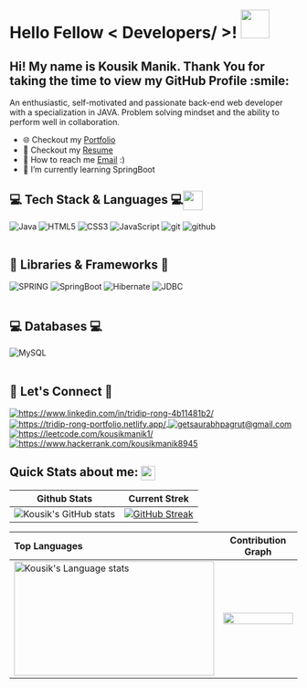 
<h1> Hello Fellow < Developers/ >! <img src = "https://raw.githubusercontent.com/rahulbanerjee26/githubProfileReadmeGenerator/main/gifs/wave.gif" width = 50px height='50px'> </h1>

 
<p align='center'>

</p>
<div size='60px'><h2> Hi! My name is Kousik Manik. Thank You for taking the time to view my GitHub Profile :smile:</h2> 

</div>


<p> An enthusiastic, self-motivated and passionate  back-end web developer with a specialization in JAVA. Problem solving mindset and the ability to perform well in collaboration.
</p>


- 🌐 Checkout my <a href="https://kousik-manik-portfolio.netlify.app/">Portfolio</a>
- 📮 Checkout my <a href="https://drive.google.com/file/d/1TSFn9zFxFaV-C5_wXwhc9kxbMlSlJ0gO/view?usp=sharing">Resume</a>
- 💌 How to reach me [Email](mailto:kousikmanik8945@gmail.com) :)
- 📖 I’m currently learning SpringBoot


<!----------------------------------- Tech Stack Section ------------------------------------>

### <h2>💻 Tech Stack & Languages 💻<img src = "https://raw.githubusercontent.com/rahulbanerjee26/githubProfileReadmeGenerator/main/gifs/code.gif" width = 34px height=34px align="center"></h2>
![Java](https://img.shields.io/badge/Java-ED8B00?style=for-the-badge&logo=java&logoColor=white)
![HTML5](https://img.shields.io/badge/HTML5-E34F26?style=for-the-badge&logo=html5&logoColor=white)
![CSS3](https://img.shields.io/badge/CSS3-1572B6?style=for-the-badge&logo=css3&logoColor=white)
![JavaScript](https://img.shields.io/badge/JavaScript-323330?style=for-the-badge&logo=javascript&logoColor=F7DF1E)
<img src="https://img.shields.io/badge/Git-f44d27?style=for-the-badge&logo=git&logoColor=white" alt="git" />
<img src="https://img.shields.io/badge/GitHub-100000?style=for-the-badge&logo=github&logoColor=white" alt="github" />
<br><br>


### <h2>🚀 Libraries & Frameworks 🚀</h2>
<a><img src="https://img.shields.io/static/v1?style=for-the-badge&message=Spring&logo=spring&color=852100&label=" alt="SPRING"/></a>
<a><img src="https://img.shields.io/static/v1?style=for-the-badge&message=SpringBoot&logo=springboot&color=00d09c&label=" alt="SpringBoot" /></a>
<a><img src="https://img.shields.io/static/v1?style=for-the-badge&message=Hibernate&logo=hibernate&color=000030&label=" alt="Hibernate"/></a>
<a><img src="https://img.shields.io/static/v1?style=for-the-badge&message=JDBC&logo=JDBC&color=400030&label=" alt="JDBC"/></a><br><br>

### <h2>💻 Databases 💻</h2>
![MySQL](https://img.shields.io/badge/MySQL-00000F?style=for-the-badge&logo=mysql&logoColor=blue)<br><br>


<!----------------------------------- Social Media Section ------------------------------------>

 
 
<h2>📱 Let's Connect 📱</h2>


<p align="left">
    <a href="https://www.linkedin.com/in/kousik-manik-3933591ab/" target="_blank">
        <img align="center" src="https://img.shields.io/badge/LinkedIn-0077B5?style=for-the-badge&logo=linkedin&logoColor=white" alt="https://www.linkedin.com/in/tridip-rong-4b11481b2/" />
    </a>
    <a href="https://kousik-manik-portfolio.netlify.app/">
        <img align="center" src="https://img.shields.io/badge/Portfolio-18A303?style=for-the-badge&logo=ionic&logoColor=white" alt="https://tridip-rong-portfolio.netlify.app/" />
    </a>
    <a title="kousikmanik8945@gmail.com" href="mailto:kousikmanik8945@gmail.com">
        <img align="center" src="https://img.shields.io/badge/Gmail-D14836?style=for-the-badge&logo=gmail&logoColor=white" alt="getsaurabhpagrut@gmail.com" />
    </a>
    </a>
    <a href="https://leetcode.com/kousikmanik1/">
        <img align="center" src="https://img.shields.io/badge/leetcode-black?style=for-the-badge&logo=leetcode&logoColor=yellow" alt="https://leetcode.com/kousikmanik1/" />
    </a>
    <a href="https://www.hackerrank.com/kousikmanik8945">
        <img align="center" src="https://img.shields.io/badge/hackerrank-white?style=for-the-badge&logo=hackerrank&logoColor=darkgreen" alt="https://www.hackerrank.com/kousikmanik8945" />
    </a>
    
</p>


   <h2>Quick Stats about me: <img src='https://raw.githubusercontent.com/rahulbanerjee26/githubProfileReadmeGenerator/main/gifs/github.gif' width='25px' height="25px" align="center"></h2>

  | Github Stats | Current Strek  |
| --- | --- |
| ![Kousik's GitHub stats](https://github-readme-stats.vercel.app/api?username=Kousik1234&show_icons=true&theme=gruvbox) | [![GitHub Streak](https://github-readme-streak-stats.herokuapp.com?user=Kousik1234&theme=tokyonight)](https://git.io/streak-stats) |


<!-- Theme color -->
<!-- dark, radical, merko, gruvbox, tokyonight, onedark, cobalt, synthwave, highcontrast, dracula -->


| Top Languages | Contribution Graph  |
| :--- | --- |
| <img height=200 width=350 src="https://github-readme-stats.vercel.app/api/top-langs?username=Kousik1234&show_icons=true&theme=cobalt" alt="Kousik's Language stats" /> |  <img align="right" src="https://github-readme-activity-graph.cyclic.app/graph?username=Kousik1234&theme=synthwave&hide_border=true&area=true" height="10%" width="100%"/> |

<div aling="left">



<br>
